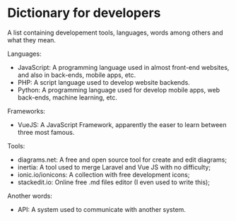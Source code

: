 # Dictionary for developers
A list containing developement tools, languages, words among others and what they mean.

Languages:
 - JavaScript: A programming language used in almost front-end websites, and also in back-ends, mobile apps, etc.
 - PHP: A script language used to develop website backends. 
 - Python: A programming language used for develop mobile apps, web back-ends, machine learning, etc.
 
 Frameworks: 
 - VueJS: A JavaScript Framework, apparently the easer to learn between three most famous. 

Tools: 
 - diagrams.net: A free and open source tool for create and edit diagrams;
 - inertia: A tool used to merge Laravel and Vue JS with no difficulty;
 - ionic.io/ionicons: A collection with free development icons;
 - stackedit.io: Online free .md files editor (I even used to write this);

Another words: 
 - API: A system used to communicate with another system. 
